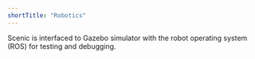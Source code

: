 ```yaml
---
shortTitle: "Robotics"
---
```

<p>
    Scenic is interfaced to Gazebo simulator with the robot operating system (ROS) for testing and debugging.
</p>
